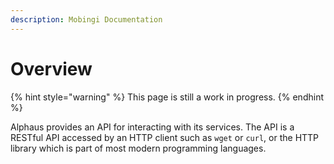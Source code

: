 ```yaml
---
description: Mobingi Documentation
---
```


# Overview

{% hint style="warning" %}
This page is still a work in progress.
{% endhint %}

Alphaus provides an API for interacting with its services. The API is a RESTful API accessed by an HTTP client such as `wget` or `curl`, or the HTTP library which is part of most modern programming languages.
